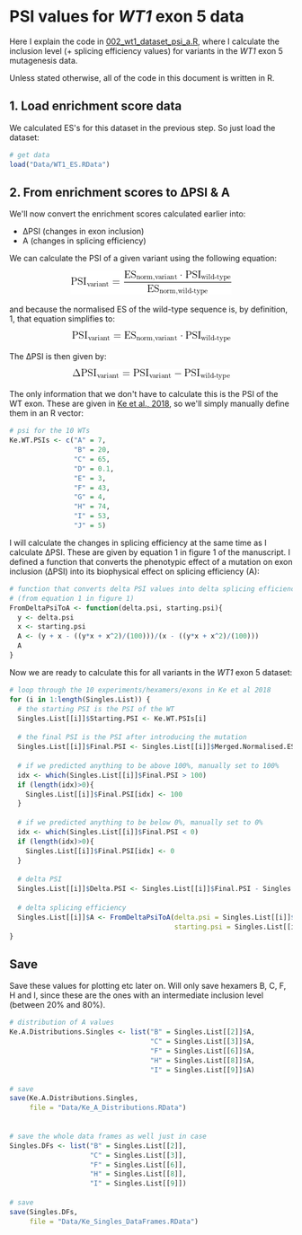 # PSI values for _WT1_ exon 5 data


Here I explain the code in [002\_wt1\_dataset\_psi\_a.R](./002_wt1_dataset_psi_a.R), where I calculate the inclusion level (+ splicing efficiency values) for variants in the _WT1_ exon 5 mutagenesis data.

Unless stated otherwise, all of the code in this document is written in R.


## 1. Load enrichment score data

We calculated ES's for this dataset in the previous step. So just load the dataset:

```r
# get data
load("Data/WT1_ES.RData")
```



## 2. From enrichment scores to ΔPSI & A

We'll now convert the enrichment scores calculated earlier into:

* ΔPSI (changes in exon inclusion)
* A (changes in splicing efficiency)

We can calculate the PSI of a given variant using the following equation:

<p align="center">
  <img src="Equations/psi_var_1.gif">
</p>


and because the normalised ES of the wild-type sequence is, by definition, 1, that equation simplifies to:

<p align="center">
  <img src="Equations/psi_var_2.gif">
</p>

The ΔPSI is then given by:

<p align="center">
  <img src="Equations/delta_psi.gif">
</p>

The only information that we don't have to calculate this is the PSI of the WT exon. These are given in [Ke et al., 2018](http://dx.doi.org/10.1101/gr.219683.116), so we'll simply manually define them in an R vector:

```r
# psi for the 10 WTs
Ke.WT.PSIs <- c("A" = 7,
                "B" = 20,
                "C" = 65,
                "D" = 0.1,
                "E" = 3,
                "F" = 43,
                "G" = 4,
                "H" = 74,
                "I" = 53,
                "J" = 5)
```

I will calculate the changes in splicing efficiency at the same time as I calculate ΔPSI. These are given by equation 1 in figure 1 of the manuscript. I defined a function that converts the phenotypic effect of a mutation on exon inclusion (ΔPSI) into its biophysical effect on splicing efficiency (A):

```r
# function that converts delta PSI values into delta splicing efficiency A
# (from equation 1 in figure 1)
FromDeltaPsiToA <- function(delta.psi, starting.psi){
  y <- delta.psi
  x <- starting.psi
  A <- (y + x - ((y*x + x^2)/(100)))/(x - ((y*x + x^2)/(100)))
  A
}
```

Now we are ready to calculate this for all variants in the _WT1_ exon 5 dataset:

```r
# loop through the 10 experiments/hexamers/exons in Ke et al 2018
for (i in 1:length(Singles.List)) {
  # the starting PSI is the PSI of the WT
  Singles.List[[i]]$Starting.PSI <- Ke.WT.PSIs[i]
  
  # the final PSI is the PSI after introducing the mutation
  Singles.List[[i]]$Final.PSI <- Singles.List[[i]]$Merged.Normalised.ES * Ke.WT.PSIs[i]
  
  # if we predicted anything to be above 100%, manually set to 100%
  idx <- which(Singles.List[[i]]$Final.PSI > 100)
  if (length(idx)>0){
    Singles.List[[i]]$Final.PSI[idx] <- 100
  }
  
  # if we predicted anything to be below 0%, manually set to 0%
  idx <- which(Singles.List[[i]]$Final.PSI < 0)
  if (length(idx)>0){
    Singles.List[[i]]$Final.PSI[idx] <- 0
  }
  
  # delta PSI
  Singles.List[[i]]$Delta.PSI <- Singles.List[[i]]$Final.PSI - Singles.List[[i]]$Starting.PSI
  
  # delta splicing efficiency
  Singles.List[[i]]$A <- FromDeltaPsiToA(delta.psi = Singles.List[[i]]$Delta.PSI,
                                         starting.psi = Singles.List[[i]]$Starting.PSI)
}
```

## Save

Save these values for plotting etc later on. Will only save hexamers B, C, F, H and I, since these are the ones with an intermediate inclusion level (between 20% and 80%).

```r
# distribution of A values
Ke.A.Distributions.Singles <- list("B" = Singles.List[[2]]$A,
                                   "C" = Singles.List[[3]]$A,
                                   "F" = Singles.List[[6]]$A,
                                   "H" = Singles.List[[8]]$A,
                                   "I" = Singles.List[[9]]$A)

# save
save(Ke.A.Distributions.Singles,
     file = "Data/Ke_A_Distributions.RData")


# save the whole data frames as well just in case
Singles.DFs <- list("B" = Singles.List[[2]],
                    "C" = Singles.List[[3]],
                    "F" = Singles.List[[6]],
                    "H" = Singles.List[[8]],
                    "I" = Singles.List[[9]])

# save
save(Singles.DFs,
     file = "Data/Ke_Singles_DataFrames.RData")
```